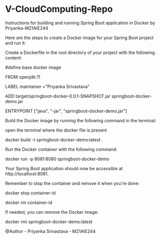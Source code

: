 # V-CloudComputing-Repo

Instructions for building and running Spring Boot application in Docker by Priyanka-M21AIE244

Here are the steps to create a Docker image for your Spring Boot project and run it:

Create a Dockerfile in the root directory of your project with the following content:

#define base docker image

FROM openjdk:11

LABEL maintainer ="Priyanka Srivastava"

ADD target/springboot-docker-0.0.1-SNAPSHOT.jar springboot-docker-demo.jar

ENTRYPOINT ["java", "-jar", "springboot-docker-demo.jar"]

Build the Docker image by running the following command in the terminal:

open the terminal where the docker file is present

docker build -t springboot-docker-demo:latest .

Run the Docker container with the following command:

docker run -p 8081:8080 springboot-docker-demo

Your Spring Boot application should now be accessible at http://localhost:8081.

Remember to stop the container and remove it when you're done:

docker stop container-id

docker rm container-id

If needed, you can remove the Docker image:

docker rmi springboot-docker-demo:latest


@Author - Priyanka Srivastava - M21AIE244
